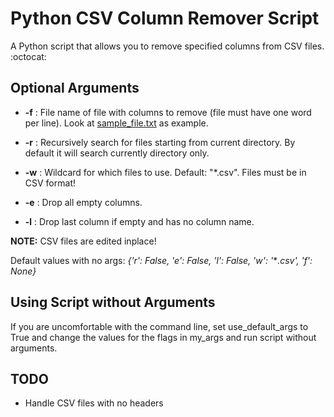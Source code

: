 # Python CSV Column Remover Script
A Python script that allows you to remove specified columns from CSV files.  :octocat: 


## Optional Arguments

* **-f** : File name of file with columns to remove (file must have one word per line). Look at [sample_file.txt](https://github.com/ashkan25/Python-CSV-Column-Remover/blob/master/sample_file.txt) as example.

* **-r** : Recursively search for files starting from current directory. By default it will search currently directory only.

* **-w** : Wildcard for which files to use. Default: "\*.csv". Files must be in CSV format!

* **-e** : Drop all empty columns.

* **-l** : Drop last column if empty and has no column name.

**NOTE:** CSV files are edited inplace!

Default values with no args: *{'r': False, 'e': False, 'l': False, 'w': '*\**.csv', 'f': None}*


## Using Script without Arguments

If you are uncomfortable with the command line, set use_default_args to True and change the values for the flags in my_args and run script without arguments.

## TODO

* Handle CSV files with no headers
